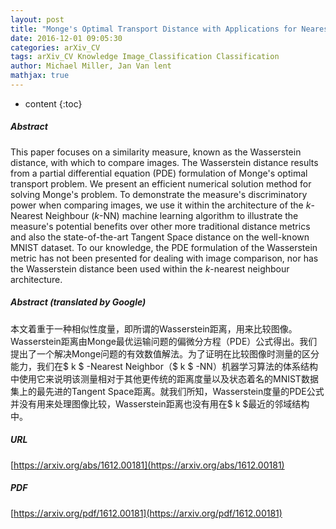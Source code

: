 ```yaml
---
layout: post
title: "Monge's Optimal Transport Distance with Applications for Nearest Neighbour Image Classification"
date: 2016-12-01 09:05:30
categories: arXiv_CV
tags: arXiv_CV Knowledge Image_Classification Classification
author: Michael Miller, Jan Van lent
mathjax: true
---
```


* content
{:toc}

##### Abstract
This paper focuses on a similarity measure, known as the Wasserstein distance, with which to compare images. The Wasserstein distance results from a partial differential equation (PDE) formulation of Monge's optimal transport problem. We present an efficient numerical solution method for solving Monge's problem. To demonstrate the measure's discriminatory power when comparing images, we use it within the architecture of the $k$-Nearest Neighbour ($k$-NN) machine learning algorithm to illustrate the measure's potential benefits over other more traditional distance metrics and also the state-of-the-art Tangent Space distance on the well-known MNIST dataset. To our knowledge, the PDE formulation of the Wasserstein metric has not been presented for dealing with image comparison, nor has the Wasserstein distance been used within the $k$-nearest neighbour architecture.

##### Abstract (translated by Google)
本文着重于一种相似性度量，即所谓的Wasserstein距离，用来比较图像。 Wasserstein距离由Monge最优运输问题的偏微分方程（PDE）公式得出。我们提出了一个解决Monge问题的有效数值解法。为了证明在比较图像时测量的区分能力，我们在$ k $ -Nearest Neighbor（$ k $ -NN）机器学习算法的体系结构中使用它来说明该测量相对于其他更传统的距离度量以及状态着名的MNIST数据集上的最先进的Tangent Space距离。就我们所知，Wasserstein度量的PDE公式并没有用来处理图像比较，Wasserstein距离也没有用在$ k $最近的邻域结构中。

##### URL
[https://arxiv.org/abs/1612.00181](https://arxiv.org/abs/1612.00181)

##### PDF
[https://arxiv.org/pdf/1612.00181](https://arxiv.org/pdf/1612.00181)

